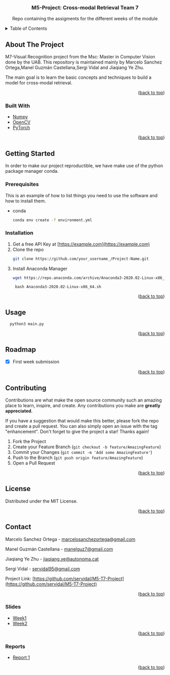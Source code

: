 <div id="top"></div>

  <h3 align="center">M5-Project: Cross-modal Retrieval Team 7</h3>

  <p align="center">
    Repo containing the assigments for the different weeks of the module
  </p>
</div>



<!-- TABLE OF CONTENTS -->
<details>
  <summary>Table of Contents</summary>
  <ol>
    <li>
      <a href="#about-the-project">About The Project</a>
      <ul>
        <li><a href="#built-with">Built With</a></li>
      </ul>
    </li>
    <li>
      <a href="#getting-started">Getting Started</a>
      <ul>
        <li><a href="#prerequisites">Prerequisites</a></li>
        <li><a href="#installation">Installation</a></li>
      </ul>
    </li>
    <li><a href="#usage">Usage</a></li>
    <li><a href="#roadmap">Roadmap</a></li>
    <li><a href="#contributing">Contributing</a></li>
    <li><a href="#license">License</a></li>
    <li><a href="#contact">Contact</a></li>
    <li><a href="#acknowledgments">Acknowledgments</a></li>
  </ol>
</details>



<!-- ABOUT THE PROJECT -->
## About The Project

M7-Visual Recognition project from the Msc: Master in Computer Vision done by the UAB. This repository is maintained mainly by Marcelo Sanchez Ortega,Manel Guzmán Castellana,Sergi Vidal and Jiaqiang Ye Zhu.

The main goal is to learn the basic concepts and techniques to build a model for cross-modal retrieval.


<p align="right">(<a href="#top">back to top</a>)</p>



### Built With

* [Numpy](https://numpy.org/)
* [OpenCV](https://opencv.org/)
* [PyTorch](https://pytorch.org/)


<p align="right">(<a href="#top">back to top</a>)</p>



<!-- GETTING STARTED -->
## Getting Started

In order to make our project reproductible, we have make use of the python package manager conda.

### Prerequisites

This is an example of how to list things you need to use the software and how to install them.
* conda
  ```sh
  conda env create -f environment.yml
  ```

### Installation

1. Get a free API Key at [https://example.com](https://example.com)
2. Clone the repo
   ```sh
   git clone https://github.com/your_username_/Project-Name.git
   ```
3. Install Anaconda Manager
   ```sh
   wget https://repo.anaconda.com/archive/Anaconda3-2020.02-Linux-x86_64.sh
   ```
   ```
    bash Anaconda3-2020.02-Linux-x86_64.sh
   ```

<p align="right">(<a href="#top">back to top</a>)</p>



<!-- USAGE EXAMPLES -->
## Usage

  ```
    python3 main.py
  ```

<p align="right">(<a href="#top">back to top</a>)</p>



<!-- ROADMAP -->
## Roadmap

- [x] First week submission


<p align="right">(<a href="#top">back to top</a>)</p>


<!-- CONTRIBUTING -->
## Contributing

Contributions are what make the open source community such an amazing place to learn, inspire, and create. Any contributions you make are **greatly appreciated**.

If you have a suggestion that would make this better, please fork the repo and create a pull request. You can also simply open an issue with the tag "enhancement".
Don't forget to give the project a star! Thanks again!

1. Fork the Project
2. Create your Feature Branch (`git checkout -b feature/AmazingFeature`)
3. Commit your Changes (`git commit -m 'Add some AmazingFeature'`)
4. Push to the Branch (`git push origin feature/AmazingFeature`)
5. Open a Pull Request

<p align="right">(<a href="#top">back to top</a>)</p>



<!-- LICENSE -->
## License

Distributed under the MIT License.

<p align="right">(<a href="#top">back to top</a>)</p>



<!-- CONTACT -->
## Contact

Marcelo Sanchez Ortega - marcelosanchezortega@gmail.com

Manel Guzmán Castellana - manelguz7@gmail.com

Jiaqiang Ye Zhu - jiaqiang.ye@autonoma.cat 

Sergi Vidal - servidal95@gmail.com 


Project Link: [https://github.com/servidal/M5-T7-Project](https://github.com/servidal/M5-T7-Project)

<p align="right">(<a href="#top">back to top</a>)</p>


<!-- Slides -->
### Slides 

* [Week1](https://docs.google.com/presentation/d/1OXal9cwBLejCIEKcPWBakn3RBfER9QyxAbUjTJiT3dc/edit#slide=id.g11444959b9f_0_4)
* [Week2](https://docs.google.com/presentation/d/1uenDTxdibte00h3ytEayKNFUlAmouhx-/edit?usp=sharing&ouid=104481283504005633005&rtpof=true&sd=true)

<p align="right">(<a href="#top">back to top</a>)</p>

<!-- Slides -->
### Reports

* [Report 1](https://www.overleaf.com/8224511773dpvrckvjbwzh)

<p align="right">(<a href="#top">back to top</a>)</p>






<!-- MARKDOWN LINKS & IMAGES -->
<!-- https://www.markdownguide.org/basic-syntax/#reference-style-links -->
[contributors-shield]: https://img.shields.io/github/contributors/othneildrew/Best-README-Template.svg?style=for-the-badge
[contributors-url]: https://github.com/othneildrew/Best-README-Template/graphs/contributors
[forks-shield]: https://img.shields.io/github/forks/othneildrew/Best-README-Template.svg?style=for-the-badge
[forks-url]: https://github.com/othneildrew/Best-README-Template/network/members
[stars-shield]: https://img.shields.io/github/stars/othneildrew/Best-README-Template.svg?style=for-the-badge
[stars-url]: https://github.com/othneildrew/Best-README-Template/stargazers
[issues-shield]: https://img.shields.io/github/issues/othneildrew/Best-README-Template.svg?style=for-the-badge
[issues-url]: https://github.com/othneildrew/Best-README-Template/issues
[license-shield]: https://img.shields.io/github/license/othneildrew/Best-README-Template.svg?style=for-the-badge
[license-url]: https://github.com/othneildrew/Best-README-Template/blob/master/LICENSE.txt
[linkedin-shield]: https://img.shields.io/badge/-LinkedIn-black.svg?style=for-the-badge&logo=linkedin&colorB=555
[linkedin-url]: https://linkedin.com/in/othneildrew
[product-screenshot]: images/screenshot.png

